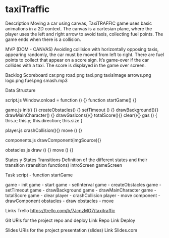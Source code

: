 # taxiTraffic
Description
Moving a car using canvas, TaxiTRAFFIC game uses basic animations in a 2D context. The canvas is a cartesian plane, where the player uses the left and right arrow to avoid taxis, collecting fuel points. The game ends when there is a collision.

MVP (DOM - CANVAS)
Avoiding collision with horizontally opposing taxis, appearing randomly, the car must be moved from left to right.
There are fuel points to collect that appear on a score sign. It’s game-over if the car collides with a taxi. 
The score is displayed in the game over screen.

Backlog
Scoreboard
car.png
road.png
taxi.png
taxisImage
arrows.png
logo.png 
fuel.png
smash.mp3


Data Structure

script.js
Window.onload = function () {}
function startGame() {}
  
game.js
init() {}
createObstacles() {}
setTimeout () {}
drawBackground(){}
drawMainCharacter() {}
drawGasIcons(){}
totalScore(){}
clear(){}
gas () { this.x; this.y; this.direction; this.size }

player.js
crashCollision(){}
move () {}

components.js
drawComponent(imgSource){}

obstacles.js
draw () {}
move () {}

States y States Transitions
Definition of the different states and their transition (transition functions)
introScreen
gameScreen

Task
script - function startGame

game - init
game - start
game - setInterval
game - createObstacles
game - setTimeout 
game - drawBackground
game - drawMainCharacter
game - totalScore
game - clear 
player - crashCollision 
player - move
component - drawComponent
obstacles - draw
obstacles - move

Links
Trello
https://trello.com/b/7JcnzMO7/taxitraffic

Git
URls for the project repo and deploy Link Repo Link Deploy

Slides
URls for the project presentation (slides) Link Slides.com
